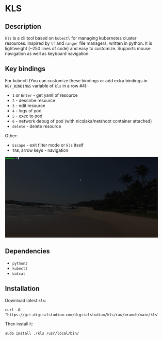 # KLS

## Description
`kls` is a cli tool based on `kubectl` for managing kubernetes cluster resources. 
Inspired by `lf` and `ranger` file managers, written in python. 
It is lightweight (~250 lines of code) and easy to customize. Supports mouse navigation as well as keyboard navigation.

## Key bindings
For kubectl (You can customize these bindings or add extra bindings in `KEY_BINDINGS` variable of `kls` in a row #4):
- `1` or `Enter` - get yaml of resource
- `2` - describe resource
- `3` - edit resource 
- `4` - logs of pod
- `5` - exec to pod
- `6` - network debug of pod (with nicolaka/netshoot container attached)
- `delete` - delete resource

Other:
- `Escape` - exit filter mode or `kls` itself
- `TAB`, arrow keys - navigation

![kls in action](./images/kls.gif)

## Dependencies
- `python3`
- `kubectl`
- `batcat`

## Installation
Download latest `kls`:
```
curl -O "https://git.digitalstudium.com/digitalstudium/kls/raw/branch/main/kls"
```
Then install it:
```
sudo install ./kls /usr/local/bin/
```

